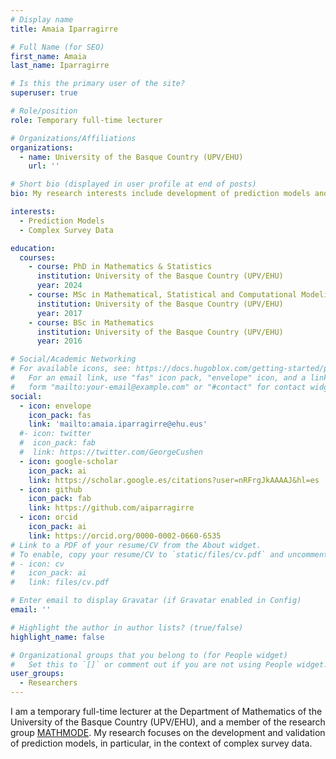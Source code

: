 ```yaml
---
# Display name
title: Amaia Iparragirre

# Full Name (for SEO)
first_name: Amaia
last_name: Iparragirre

# Is this the primary user of the site?
superuser: true

# Role/position
role: Temporary full-time lecturer

# Organizations/Affiliations
organizations:
  - name: University of the Basque Country (UPV/EHU)
    url: ''

# Short bio (displayed in user profile at end of posts)
bio: My research interests include development of prediction models and complex survey data.

interests:
  - Prediction Models
  - Complex Survey Data

education:
  courses:
    - course: PhD in Mathematics & Statistics
      institution: University of the Basque Country (UPV/EHU)
      year: 2024
    - course: MSc in Mathematical, Statistical and Computational Modeling and Research
      institution: University of the Basque Country (UPV/EHU)
      year: 2017
    - course: BSc in Mathematics
      institution: University of the Basque Country (UPV/EHU)
      year: 2016

# Social/Academic Networking
# For available icons, see: https://docs.hugoblox.com/getting-started/page-builder/#icons
#   For an email link, use "fas" icon pack, "envelope" icon, and a link in the
#   form "mailto:your-email@example.com" or "#contact" for contact widget.
social:
  - icon: envelope
    icon_pack: fas
    link: 'mailto:amaia.iparragirre@ehu.eus'
  #- icon: twitter
  #  icon_pack: fab
  #  link: https://twitter.com/GeorgeCushen
  - icon: google-scholar
    icon_pack: ai
    link: https://scholar.google.es/citations?user=nRFrgJkAAAAJ&hl=es
  - icon: github
    icon_pack: fab
    link: https://github.com/aiparragirre
  - icon: orcid
    icon_pack: ai
    link: https://orcid.org/0000-0002-0660-6535
# Link to a PDF of your resume/CV from the About widget.
# To enable, copy your resume/CV to `static/files/cv.pdf` and uncomment the lines below.
# - icon: cv
#   icon_pack: ai
#   link: files/cv.pdf

# Enter email to display Gravatar (if Gravatar enabled in Config)
email: ''

# Highlight the author in author lists? (true/false)
highlight_name: false

# Organizational groups that you belong to (for People widget)
#   Set this to `[]` or comment out if you are not using People widget.
user_groups:
  - Researchers
---
```


I am a temporary full-time lecturer at the Department of Mathematics of the University of the Basque Country (UPV/EHU), and a member of the research group [MATHMODE](https://www.mathmode.science/). My research focuses on the development and validation of prediction models, in particular, in the context of complex survey data.

